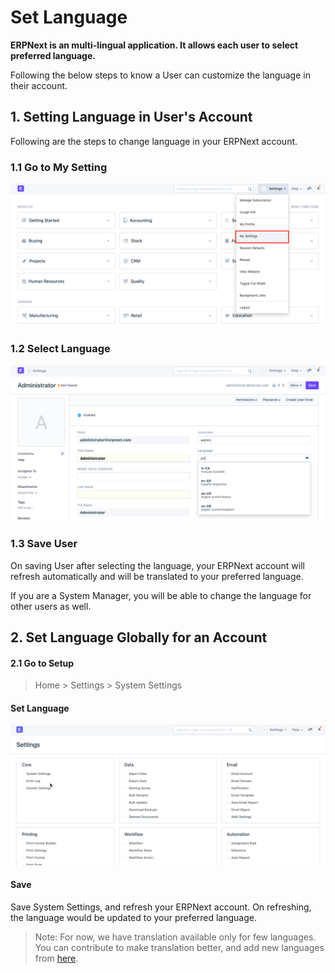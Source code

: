 
# Set Language


**ERPNext is an multi-lingual application. It allows each user to select preferred language.**


Following the below steps to know a User can customize the language in their account.


## 1. Setting Language in User's Account


Following are the steps to change language in your ERPNext account.


### 1.1 Go to My Setting


![My Setting](/files/customize-set-language-4.png)


### 1.2 Select Language


![Select Language](/files/customize-set-language-3.png)


### 1.3 Save User


On saving User after selecting the language, your ERPNext account will refresh automatically and will be translated to your preferred language.


If you are a System Manager, you will be able to change the language for other users as well.


## 2. Set Language Globally for an Account


#### 2.1 Go to Setup



> 
> Home > Settings > System Settings
> 
> 
> 


#### Set Language


![Select Language](/files/customize-set-language-1.gif)


#### Save


Save System Settings, and refresh your ERPNext account. On refreshing, the language would be updated to your preferred language.



> 
> Note: For now, we have translation available only for few languages. You can contribute to make translation better, and add new languages from [here](https://translate.erpnext.com).
> 
> 
> 



